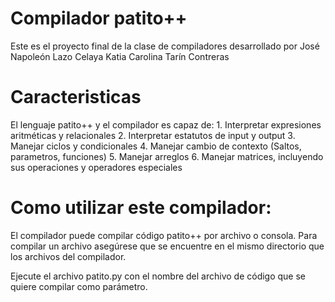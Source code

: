 # Compilador patito++

Este es el proyecto final de la clase de compiladores desarrollado por 
  José Napoleón Lazo Celaya
  Katia Carolina Tarín Contreras

# Caracteristicas
El lenguaje patito++ y el compilador es capaz de: 
    1. Interpretar expresiones aritméticas y relacionales
    2. Interpretar estatutos de input y output
    3. Manejar ciclos y condicionales
    4. Manejar cambio de contexto (Saltos, parametros, funciones)
    5. Manejar arreglos
    6. Manejar matrices, incluyendo sus operaciones y operadores especiales

# Como utilizar este compilador:

El compilador puede compilar código patito++ por archivo o consola. Para compilar un archivo asegúrese que se encuentre en el mismo directorio que los archivos del compilador.

Ejecute el archivo patito.py con el nombre del archivo de código que se quiere compilar como parámetro. 
